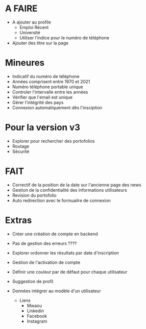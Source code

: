 # A FAIRE

- A ajouter au profile
  - Emploi Récent
  - Université
  - Utiliser l'indice pour le numéro de téléphone
- Ajouter des titre sur la page

# Mineures
- Indicatif du numéro de téléphone
- Années comprisent entre 1970 et 2021
- Numéro téléphone portable unique
- Controler l'intervalle entre les années
- Vérifier que l'email est unique
- Gérer l'intégrité des pays
- Connexion automatiquement dès l'insciption

# Pour la version v3
- Explorer pour rechercher des portofolios
- Routage
- Sécurité

# FAIT
- Correctif de la position de la date sur l'ancienne page des news
- Gestion de la confidentialité des informations utilisateurs
- Revision du portofolio
- Auto redirection avec le formuailre de connexion

# Extras
- Créer une création de compte en backend
- Pas de gestion des erreurs ????
- Explorer ordonner les résultats par date d'inscription
- Gestion de l'activation de compte
- Définir une couleur par de défaut pour chaque utilisateur
- Suggestion de profil

- Données intégrer au modèle d'un utilisateur
  - Liens
    - Mwaou
    - Linkedin
    - Facebook
    - Instagram
